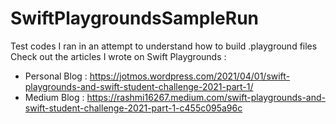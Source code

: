 # SwiftPlaygroundsSampleRun
Test codes I ran in an attempt to understand how to build .playground files 
Check out the articles I wrote on Swift Playgrounds :
- Personal Blog : https://jotmos.wordpress.com/2021/04/01/swift-playgrounds-and-swift-student-challenge-2021-part-1/
- Medium Blog : https://rashmi16267.medium.com/swift-playgrounds-and-swift-student-challenge-2021-part-1-c455c095a96c
